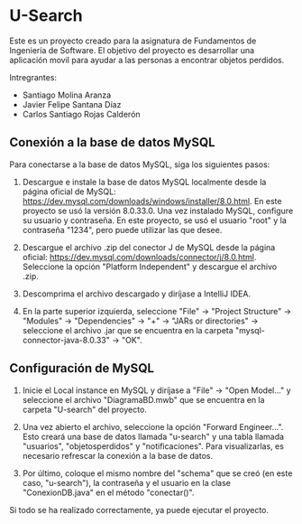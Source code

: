 # U-Search
Este es un proyecto creado para la asignatura de Fundamentos de Ingeniería de Software. El objetivo del proyecto es desarrollar una aplicación movil para ayudar a las personas a encontrar objetos perdidos.

Intregrantes:

- Santiago Molina Aranza
- Javier Felipe Santana Díaz
- Carlos Santiago Rojas Calderón

## Conexión a la base de datos MySQL
Para conectarse a la base de datos MySQL, siga los siguientes pasos:

1. Descargue e instale la base de datos MySQL localmente desde la página oficial de MySQL: https://dev.mysql.com/downloads/windows/installer/8.0.html. En este proyecto se usó la versión 8.0.33.0.
   Una vez instalado MySQL, configure su usuario y contraseña. En este proyecto, se usó el usuario "root" y la contraseña "1234", pero puede utilizar las que desee.

2. Descargue el archivo .zip del conector J de MySQL desde la página oficial: https://dev.mysql.com/downloads/connector/j/8.0.html. Seleccione la opción "Platform Independent" y descargue el archivo .zip.

3. Descomprima el archivo descargado y diríjase a IntelliJ IDEA.

5. En la parte superior izquierda, seleccione "File" -> "Project Structure" -> "Modules" -> "Dependencies" -> "+" -> "JARs or directories" -> seleccione el archivo .jar que se encuentra en la carpeta "mysql-connector-java-8.0.33" -> "OK".

## Configuración de MySQL

1. Inicie el Local instance en MySQL y diríjase a "File" -> "Open Model..." y seleccione el archivo "DiagramaBD.mwb" que se encuentra en la carpeta "U-search" del proyecto.

2. Una vez abierto el archivo, seleccione la opción "Forward Engineer...". Esto creará una base de datos llamada "u-search" y una tabla llamada "usuarios", "objetosperdidos" y "notificaciones". Para visualizarlas, es necesario refrescar la conexión a la base de datos.

3. Por último, coloque el mismo nombre del "schema" que se creó (en este caso, "u-search"), la contraseña y el usuario en la clase "ConexionDB.java" en el método "conectar()".

Si todo se ha realizado correctamente, ya puede ejecutar el proyecto.